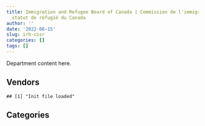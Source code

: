 ```yaml
---
title: Immigration and Refugee Board of Canada | Commission de l'immigration et du
  statut de réfugié du Canada
author: ''
date: '2022-08-15'
slug: irb-cisr
categories: []
tags: []
---
```


<script src="/rmarkdown-libs/htmlwidgets/htmlwidgets.js"></script>
<link href="/rmarkdown-libs/datatables-css/datatables-crosstalk.css" rel="stylesheet" />
<script src="/rmarkdown-libs/datatables-binding/datatables.js"></script>
<script src="/rmarkdown-libs/jquery/jquery-3.6.0.min.js"></script>
<link href="/rmarkdown-libs/dt-core-bootstrap/css/dataTables.bootstrap.min.css" rel="stylesheet" />
<link href="/rmarkdown-libs/dt-core-bootstrap/css/dataTables.bootstrap.extra.css" rel="stylesheet" />
<script src="/rmarkdown-libs/dt-core-bootstrap/js/jquery.dataTables.min.js"></script>
<script src="/rmarkdown-libs/dt-core-bootstrap/js/dataTables.bootstrap.min.js"></script>
<link href="/rmarkdown-libs/crosstalk/css/crosstalk.min.css" rel="stylesheet" />
<script src="/rmarkdown-libs/crosstalk/js/crosstalk.min.js"></script>
<script src="/rmarkdown-libs/htmlwidgets/htmlwidgets.js"></script>
<link href="/rmarkdown-libs/datatables-css/datatables-crosstalk.css" rel="stylesheet" />
<script src="/rmarkdown-libs/datatables-binding/datatables.js"></script>
<script src="/rmarkdown-libs/jquery/jquery-3.6.0.min.js"></script>
<link href="/rmarkdown-libs/dt-core-bootstrap/css/dataTables.bootstrap.min.css" rel="stylesheet" />
<link href="/rmarkdown-libs/dt-core-bootstrap/css/dataTables.bootstrap.extra.css" rel="stylesheet" />
<script src="/rmarkdown-libs/dt-core-bootstrap/js/jquery.dataTables.min.js"></script>
<script src="/rmarkdown-libs/dt-core-bootstrap/js/dataTables.bootstrap.min.js"></script>
<link href="/rmarkdown-libs/crosstalk/css/crosstalk.min.css" rel="stylesheet" />
<script src="/rmarkdown-libs/crosstalk/js/crosstalk.min.js"></script>

Department content here.

## Vendors

    ## [1] "Init file loaded"

<div id="htmlwidget-1" style="width:100%;height:auto;" class="datatables html-widget"></div>
<script type="application/json" data-for="htmlwidget-1">{"x":{"style":"bootstrap","filter":"none","vertical":false,"data":[["<a href=\"/vendors/2keys/\">2KEYS<\/a>","<a href=\"/vendors/4_office_automation/\">4 OFFICE AUTOMATION<\/a>","<a href=\"/vendors/adga_group/\">ADGA GROUP<\/a>","<a href=\"/vendors/advanced_business_interiors/\">ADVANCED BUSINESS INTERIORS<\/a>","<a href=\"/vendors/advanced_chippewa_technologies/\">ADVANCED CHIPPEWA TECHNOLOGIES<\/a>","<a href=\"/vendors/altis_human_resources/\">ALTIS HUMAN RESOURCES<\/a>","<a href=\"/vendors/applied_electonics/\">APPLIED ELECTONICS<\/a>","<a href=\"/vendors/bmc_software_canada/\">BMC SOFTWARE CANADA<\/a>","<a href=\"/vendors/bp_m_government_im_it_consulting/\">BP M GOVERNMENT IM IT CONSULTING<\/a>","<a href=\"/vendors/canadian_corps_of_commissionaires/\">CANADIAN CORPS OF COMMISSIONAIRES<\/a>","<a href=\"/vendors/canon/\">CANON<\/a>","<a href=\"/vendors/cbci_telecom/\">CBCI TELECOM<\/a>","<a href=\"/vendors/cdw_canada/\">CDW CANADA<\/a>","<a href=\"/vendors/cistel_technology/\">CISTEL TECHNOLOGY<\/a>","<a href=\"/vendors/closereach/\">CLOSEREACH<\/a>","<a href=\"/vendors/conoscenti_technologies/\">CONOSCENTI TECHNOLOGIES<\/a>","<a href=\"/vendors/coradix_technology_consulting/\">CORADIX TECHNOLOGY CONSULTING<\/a>","<a href=\"/vendors/csdc_systems/\">CSDC SYSTEMS<\/a>","<a href=\"/vendors/d_doyle_installations/\">D DOYLE INSTALLATIONS<\/a>","<a href=\"/vendors/decisive_technologies/\">DECISIVE TECHNOLOGIES<\/a>","<a href=\"/vendors/deloitte_and_touche/\">DELOITTE AND TOUCHE<\/a>","<a href=\"/vendors/ecole_de_langues_la_cite/\">ECOLE DE LANGUES LA CITE<\/a>","<a href=\"/vendors/excel_human_resources/\">EXCEL HUMAN RESOURCES<\/a>","<a href=\"/vendors/factiva/\">FACTIVA<\/a>","<a href=\"/vendors/gartner/\">GARTNER<\/a>","<a href=\"/vendors/genesis_integration/\">GENESIS INTEGRATION<\/a>","<a href=\"/vendors/global_upholstery/\">GLOBAL UPHOLSTERY<\/a>","<a href=\"/vendors/grand_toy/\">GRAND TOY<\/a>","<a href=\"/vendors/graybridge_international_consulting/\">GRAYBRIDGE INTERNATIONAL CONSULTING<\/a>","<a href=\"/vendors/hypertec/\">HYPERTEC<\/a>","<a href=\"/vendors/ifathom/\">IFATHOM<\/a>","<a href=\"/vendors/info_tech_research_group/\">INFO TECH RESEARCH GROUP<\/a>","<a href=\"/vendors/integra_networks/\">INTEGRA NETWORKS<\/a>","<a href=\"/vendors/interactive_audio_visual/\">INTERACTIVE AUDIO VISUAL<\/a>","<a href=\"/vendors/international_reporting/\">INTERNATIONAL REPORTING<\/a>","<a href=\"/vendors/iron_mountain/\">IRON MOUNTAIN<\/a>","<a href=\"/vendors/konica_minolta_business_solutions/\">KONICA MINOLTA BUSINESS SOLUTIONS<\/a>","<a href=\"/vendors/lexisnexis_canada/\">LEXISNEXIS CANADA<\/a>","<a href=\"/vendors/lumina_it/\">LUMINA IT<\/a>","<a href=\"/vendors/makwa_resourcing/\">MAKWA RESOURCING<\/a>","<a href=\"/vendors/maplesoft_consulting/\">MAPLESOFT CONSULTING<\/a>","<a href=\"/vendors/mdos_consulting/\">MDOS CONSULTING<\/a>","<a href=\"/vendors/microsoft_canada/\">MICROSOFT CANADA<\/a>","<a href=\"/vendors/morneau_shepell/\">MORNEAU SHEPELL<\/a>","<a href=\"/vendors/newfound_recruiting/\">NEWFOUND RECRUITING<\/a>","<a href=\"/vendors/nisha_techonologies/\">NISHA TECHONOLOGIES<\/a>","<a href=\"/vendors/nitam_solutions/\">NITAM SOLUTIONS<\/a>","<a href=\"/vendors/nuix_north_america/\">NUIX NORTH AMERICA<\/a>","<a href=\"/vendors/orangutech/\">ORANGUTECH<\/a>","<a href=\"/vendors/paladin_group/\">PALADIN GROUP<\/a>","<a href=\"/vendors/panasonic/\">PANASONIC<\/a>","<a href=\"/vendors/pitney_bowes/\">PITNEY BOWES<\/a>","<a href=\"/vendors/pra/\">PRA<\/a>","<a href=\"/vendors/pricewaterhouse_coopers/\">PRICEWATERHOUSE COOPERS<\/a>","<a href=\"/vendors/printers_plus/\">PRINTERS PLUS<\/a>","<a href=\"/vendors/prosci_canada/\">PROSCI CANADA<\/a>","<a href=\"/vendors/purespirit_solutions/\">PURESPIRIT SOLUTIONS<\/a>","<a href=\"/vendors/qmr/\">QMR<\/a>","<a href=\"/vendors/quintet_consulting/\">QUINTET CONSULTING<\/a>","<a href=\"/vendors/sdl_international_canada/\">SDL INTERNATIONAL CANADA<\/a>","<a href=\"/vendors/shi_canada/\">SHI CANADA<\/a>","<a href=\"/vendors/si_systems/\">SI SYSTEMS<\/a>","<a href=\"/vendors/sierra_systems_group/\">SIERRA SYSTEMS GROUP<\/a>","<a href=\"/vendors/softchoice/\">SOFTCHOICE<\/a>","<a href=\"/vendors/stoneworks_technologies/\">STONEWORKS TECHNOLOGIES<\/a>","<a href=\"/vendors/systemscope/\">SYSTEMSCOPE<\/a>","<a href=\"/vendors/tag_hr/\">TAG HR<\/a>","<a href=\"/vendors/tecsis/\">TECSIS<\/a>","<a href=\"/vendors/teknion/\">TEKNION<\/a>","<a href=\"/vendors/teksystems_canada/\">TEKSYSTEMS CANADA<\/a>","<a href=\"/vendors/tenaquip/\">TENAQUIP<\/a>","<a href=\"/vendors/the_aim_group/\">THE AIM GROUP<\/a>","<a href=\"/vendors/the_ktl_group/\">THE KTL GROUP<\/a>","<a href=\"/vendors/the_right_door_consulting/\">THE RIGHT DOOR CONSULTING<\/a>","<a href=\"/vendors/turtle_island_staffing/\">TURTLE ISLAND STAFFING<\/a>","<a href=\"/vendors/veritaaq_technology_house/\">VERITAAQ TECHNOLOGY HOUSE<\/a>","<a href=\"/vendors/wesco_distribution_canada/\">WESCO DISTRIBUTION CANADA<\/a>","<a href=\"/vendors/xerox/\">XEROX<\/a>","<a href=\"/vendors/zernam_enterprise/\">ZERNAM ENTERPRISE<\/a>"],[null,null,null,null,null,null,null,null,null,null,null,null,null,null,null,"$  166,405.57",null,null,null,null,null,null,null,null,null,null,null,null,null,null,null,null,null,null,null,null,null,null,null,null,"$  174,797.82",null,null,null,null,null,null,null,null,null,null,null,null,null,null,null,null,null,null,null,null,null,null,null,null,null,null,null,null,null,null,null,null,null,null,"$  382,601.65",null,"$   44,941.86",null],[null,"$    8,845.38",null,null,null,null,null,null,null,null,null,null,null,"$   14,767.19",null,"$  166,405.57",null,null,null,null,null,null,null,null,null,null,null,null,null,null,"$  170,927.46",null,null,null,null,null,null,null,null,null,"$  281,548.95",null,null,null,"$   84,677.63",null,null,null,"$  190,010.01",null,null,null,null,null,null,null,null,null,null,null,null,"$   77,543.44",null,null,null,null,null,null,null,"$  324,445.73",null,null,null,null,null,"$  413,606.86",null,"$   48,037.50","$   67,923.39"],["$  102,434.50","$   29,780.01",null,"$  141,318.13","$   18,974.88",null,null,null,"$   16,187.25","$1,609,866.31","$   40,778.23",null,"$  600,214.94","$   88,603.13",null,"$  166,861.48","$  103,818.75","$   17,498.51","$   81,454.67","$  219,948.23","$   24,860.00","$   32,000.00","$  198,790.96","$   32,015.16","$    5,704.31",null,"$  290,622.80","$   12,705.64",null,"$  134,511.70","$  284,823.57","$   34,352.00",null,"$   11,492.10","$  477,986.68","$  244,891.03",null,null,"$   44,896.62",null,"$  522,355.52",null,"$  277,569.74",null,"$  227,882.45","$1,758,717.97","$  406,493.77","$       82.00","$  432,024.74","$   20,824.83",null,"$    6,373.83","$   17,771.97","$   49,963.01","$    1,861.30","$  123,904.50",null,"$   89,324.68","$    4,755.20",null,"$   14,140.49","$  310,107.51",null,"$   23,430.24","$   68,222.51","$  225,786.68",null,null,"$  423,644.41","$  527,520.21",null,"$  101,700.00","$  105,655.00",null,"$   12,645.58","$  473,145.04",null,"$   81,388.59","$  182,793.83"],[null,"$   31,817.10","$   28,708.72",null,"$  164,767.43","$   60,201.50","$  284,727.88","$      199.08",null,"$2,002,134.88","$   91,766.72","$  181,452.56","$  553,451.06","$  141,238.52","$  288,426.44","$  284,155.26",null,"$   23,225.30",null,null,"$  419,470.72","$   25,290.00","$   57,705.40","$   35,216.68","$  142,838.21","$   63,350.18",null,"$   12,690.76","$   14,988.75","$  416,645.12","$  321,925.99","$   10,823.23","$  337,011.37",null,"$1,072,395.02","$  265,806.67","$    9,677.05","$   14,472.00","$   40,473.30","$  102,293.25","$  647,974.70","$  102,830.00","$  276,811.35","$      430.52","$  238,360.98",null,"$   24,916.50","$   14,964.48","$  802,689.47",null,"$   74,578.31","$    6,663.68","$   36,648.42",null,"$   20,837.57",null,"$  299,278.75","$  138,198.72","$   34,032.29","$   19,017.90","$   20,151.35","$  216,432.43","$  251,549.96","$   12,292.95",null,"$   97,093.07","$   66,429.04","$   86,614.50","$   32,902.43","$  526,078.90","$   21,326.44",null,"$   38,420.00","$   39,548.59",null,"$   98,310.00","$   11,954.74","$  149,870.82","$  182,294.40"]],"container":"<table class=\"table table-striped table-hover row-border order-column display\">\n  <thead>\n    <tr>\n      <th>Vendor<\/th>\n      <th>2017-2018<\/th>\n      <th>2018-2019<\/th>\n      <th>2019-2020<\/th>\n      <th>2020-2021<\/th>\n    <\/tr>\n  <\/thead>\n<\/table>","options":{"order":[[4,"desc"]],"pageLength":10,"autoWidth":true,"columnDefs":[],"orderClasses":false}},"evals":[],"jsHooks":[]}</script>

## Categories

<div id="htmlwidget-2" style="width:100%;height:auto;" class="datatables html-widget"></div>
<script type="application/json" data-for="htmlwidget-2">{"x":{"style":"bootstrap","filter":"none","vertical":false,"data":[["<a href=\"/categories/1_facilities_and_construction/\">1_facilities_and_construction<\/a>","<a href=\"/categories/10_office_management/\">10_office_management<\/a>","<a href=\"/categories/2_professional_services/\">2_professional_services<\/a>","<a href=\"/categories/3_information_technology/\">3_information_technology<\/a>","<a href=\"/categories/6_industrial_products_and_services/\">6_industrial_products_and_services<\/a>","<a href=\"/categories/8_security_and_protection/\">8_security_and_protection<\/a>","<a href=\"/categories/9_human_capital/\">9_human_capital<\/a>"],[null,"$   84,298.19","$   39,954.44","$  723,805.05",null,null,null],["$  158,970.21","$   96,239.21","$  659,702.91","$1,970,360.00",null,null,null],["$  487,807.13","$2,796,148.19","$6,148,113.03","$7,738,612.90","$  117,938.57","$1,995,648.50","$  333,879.72"],["$  849,568.66","$1,049,067.26","$9,606,833.14","$8,614,118.35","$  218,640.70","$2,536,590.78","$  455,337.23"]],"container":"<table class=\"table table-striped table-hover row-border order-column display\">\n  <thead>\n    <tr>\n      <th>Category<\/th>\n      <th>2017-2018<\/th>\n      <th>2018-2019<\/th>\n      <th>2019-2020<\/th>\n      <th>2020-2021<\/th>\n    <\/tr>\n  <\/thead>\n<\/table>","options":{"order":[[4,"desc"]],"pageLength":20,"autoWidth":true,"columnDefs":[],"orderClasses":false,"lengthMenu":[10,20,25,50,100]}},"evals":[],"jsHooks":[]}</script>
